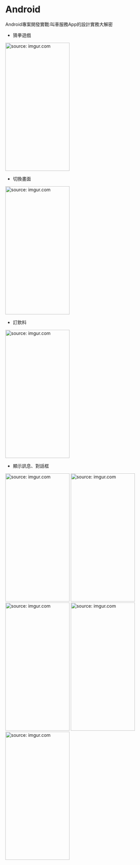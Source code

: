 # Android

Android專案開發實戰:叫車服務App的設計實務大解密
<p />
<ul>
<li>猜拳遊戲</li>
</ul>
<a href="https://imgur.com/tSTjx22"><img width="200" height="400" src="https://i.imgur.com/tSTjx22.gif" title="source: imgur.com" /></a>
<ul>
<li>切換畫面</li>
</ul>
<a href="https://imgur.com/foPcrf4"><img width="200" height="400" src="https://i.imgur.com/foPcrf4.gif" title="source: imgur.com" /></a>
<ul>
<li>訂飲料</li>
</ul>
<a href="https://imgur.com/3lktPj8"><img width="200" height="400" src="https://i.imgur.com/3lktPj8.gif" title="source: imgur.com" /></a>
<ul>
<li>顯示訊息、對話框</li>
</ul>
<a href="https://imgur.com/a34E2c1"><img width="200" height="400" src="https://i.imgur.com/a34E2c1.gif" title="source: imgur.com" /></a>
<a href="https://imgur.com/LRwYS0j"><img width="200" height="400" src="https://i.imgur.com/LRwYS0j.gif" title="source: imgur.com" /></a>
<a href="https://imgur.com/lnNLgbL"><img width="200" height="400" src="https://i.imgur.com/lnNLgbL.gif" title="source: imgur.com" /></a>
<a href="https://imgur.com/cr9UUrB"><img width="200" height="400" src="https://i.imgur.com/cr9UUrB.gif" title="source: imgur.com" /></a>
<a href="https://imgur.com/kTJ4r08"><img width="200" height="400" src="https://i.imgur.com/kTJ4r08.gif" title="source: imgur.com" /></a>
